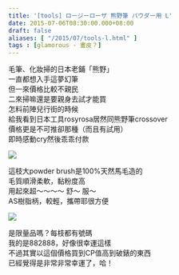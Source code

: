 ```yaml
---
title: '[tools] ロージーローザ 熊野筆 パウダー用 L'
date: 2015-07-06T08:30:00.000+08:00
draft: false
aliases: [ "/2015/07/tools-l.html" ]
tags : [glamorous - 畫皮？]
---
```


毛筆、化妝掃的日本老鋪「熊野」  
一直都想入手這夢幻筆  
但一來價格比較不親民  
二來掃嘛還是要親身去試才能買  
怎料前陣兒行街的時候  
給我看到日本工具rosyrosa居然同熊野筆crossover  
價格更是不可推卻那種（而且有試用）  
即時感動cry然後乖乖付款  

[![](https://farm4.staticflickr.com/3744/19397490972_26c4d18fba_z.jpg)](https://farm4.staticflickr.com/3744/19397490972_26c4d18fba_z.jpg)

這枝大powder brush是100%天然馬毛造的  
毛質順滑柔軟，黏粉度高  
用起來超～～～～ 舒～ 服～  
AS樹脂柄，較輕，攜帶耶很方便  

[![](https://farm1.staticflickr.com/320/19377608656_80aef725ac_z.jpg)](https://farm1.staticflickr.com/320/19377608656_80aef725ac_z.jpg)

是限量品嗎？每枝都有號碼  
我的是882888，好像很幸運這樣  
不過其實以這個價格買到CP值高到破錶的東西  
已經覺得是非常非常幸運了，哈！